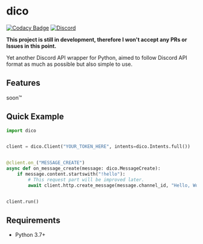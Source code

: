 # dico
[![Codacy Badge](https://app.codacy.com/project/badge/Grade/0eff61ab0fd741ff8e13a086699d6672)](https://www.codacy.com/gh/eunwoo1104/dico/dashboard?utm_source=github.com&amp;utm_medium=referral&amp;utm_content=eunwoo1104/dico&amp;utm_campaign=Badge_Grade)
[![Discord](https://img.shields.io/discord/832488748843401217)](https://discord.gg/RVGkZea7VX)

**This project is still in development, therefore I won't accept any PRs or Issues in this point.**

Yet another Discord API wrapper for Python, aimed to follow Discord API format as much as possible but also simple to use.

## Features
soon™

## Quick Example
```py
import dico


client = dico.Client("YOUR_TOKEN_HERE", intents=dico.Intents.full())


@client.on_("MESSAGE_CREATE")
async def on_message_create(message: dico.MessageCreate):
    if message.content.startswith("!hello"):
        # This request part will be improved later.
        await client.http.create_message(message.channel_id, "Hello, World!", *[None for x in range(5)])


client.run()
```

## Requirements
- Python 3.7+

